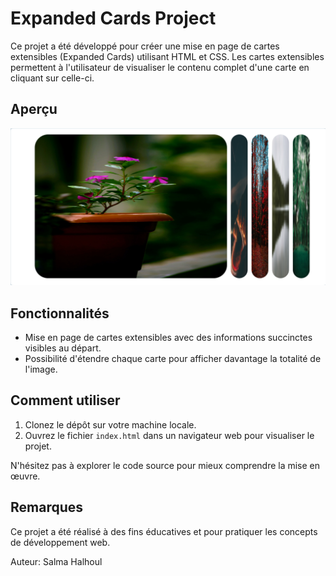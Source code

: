 # Expanded Cards Project

Ce projet a été développé pour créer une mise en page de cartes extensibles (Expanded Cards) utilisant HTML et CSS. Les cartes extensibles permettent à l'utilisateur de visualiser le contenu complet d'une carte en cliquant sur celle-ci.

## Aperçu

![une capture d'écran ou une démo](./img/expanded-cards.png)

## Fonctionnalités

- Mise en page de cartes extensibles avec des informations succinctes visibles au départ.
- Possibilité d'étendre chaque carte pour afficher davantage la totalité de l'image.

## Comment utiliser

1. Clonez le dépôt sur votre machine locale.
2. Ouvrez le fichier `index.html` dans un navigateur web pour visualiser le projet.

N'hésitez pas à explorer le code source pour mieux comprendre la mise en œuvre.

## Remarques

Ce projet a été réalisé à des fins éducatives et pour pratiquer les concepts de développement web. 

Auteur: Salma Halhoul

